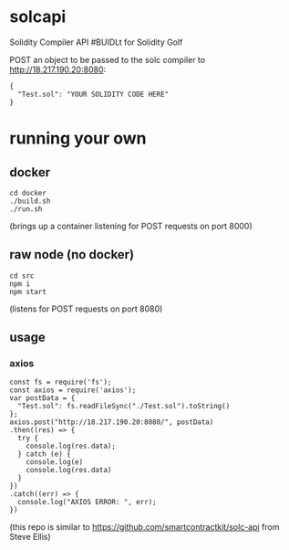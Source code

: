 # solcapi

Solidity Compiler API #BUIDLt for Solidity Golf


POST an object to be passed to the solc compiler to http://18.217.190.20:8080:
```
{
  "Test.sol": "YOUR SOLIDITY CODE HERE"
}
```


# running your own

## docker
```
cd docker
./build.sh
./run.sh
```
(brings up a container listening for POST requests on port 8000)

## raw node (no docker)
```
cd src
npm i
npm start
```
(listens for POST requests on port 8080)

## usage

### axios
```
const fs = require('fs');
const axios = require('axios');
var postData = {
  "Test.sol": fs.readFileSync("./Test.sol").toString()
};
axios.post("http://18.217.190.20:8080/", postData)
.then((res) => {
  try {
    console.log(res.data);
  } catch (e) {
    console.log(e)
    console.log(res.data)
  }
})
.catch((err) => {
  console.log("AXIOS ERROR: ", err);
})
```

(this repo is similar to https://github.com/smartcontractkit/solc-api from Steve Ellis)
